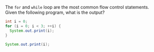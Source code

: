 The `for` and `while` loop are the most common flow control statements. Given the following program, what is the output?

```java
int i = 0;
for (i = 0; i < 3; ++i) {
  System.out.print(i);
}

System.out.print(i);
```